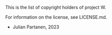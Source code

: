 This is the list of copyright holders of project W.

For information on the license, see LICENSE.md.


* Julian Partanen, 2023
